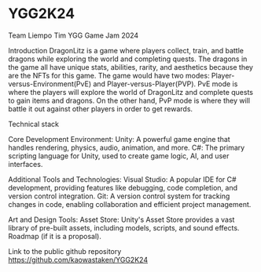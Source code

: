 # YGG2K24
 Team Liempo Tim 							YGG Game Jam 2024

Introduction
DragonLitz is a game where players collect, train, and battle dragons while exploring the world and completing quests. The dragons in the game all have unique stats, abilities, rarity, and aesthetics because they are the NFTs for this game. The game would have two modes: Player-versus-Environment(PvE) and Player-versus-Player(PVP). PvE mode is where the players will explore the world of DragonLitz and complete quests to gain items and dragons. On the other hand, PvP mode is where they will battle it out against other players in order to get rewards.

Technical stack

Core Development Environment:
Unity: A powerful game engine that handles rendering, physics, audio, animation, and more.
C#: The primary scripting language for Unity, used to create game logic, AI, and user interfaces.

Additional Tools and Technologies:
Visual Studio: A popular IDE for C# development, providing features like debugging, code completion, and version control integration.
Git: A version control system for tracking changes in code, enabling collaboration and efficient project management.

Art and Design Tools:
Asset Store: Unity's Asset Store provides a vast library of pre-built assets, including models, scripts, and sound effects.
Roadmap (if it is a proposal).


Link to the public github repository
https://github.com/kaowastaken/YGG2K24
